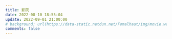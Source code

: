 ```yaml
---
title: 影院
date: 2022-08-10 18:55:04
update: 2022-09-01 21:00:00
# background: url(https://data-static.netdun.net/Fomalhaut/img/movie.webp)
comments: false
---
```



